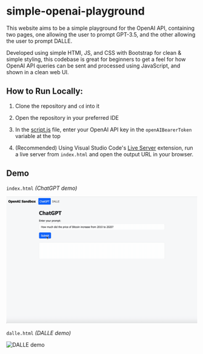 # simple-openai-playground
 
 This website aims to be a simple playground for the OpenAI API, containing two pages, one allowing the user to prompt GPT-3.5, and the other allowing the user to prompt DALLE.

 Developed using simple HTMl, JS, and CSS with Bootstrap for clean & simple styling, this codebase is great for beginners to get a feel for how OpenAI API queries can be sent and processed using JavaScript, and shown in a clean web UI. 
 
 ## How to Run Locally:
 
 1. Clone the repository and `cd` into it
 
 2. Open the repository in your preferred IDE 

 3. In the [script.js](./script.js) file, enter your OpenAI API key in the `openAIBearerToken` variable at the top
 
 4. (Recommended) Using Visual Studio Code's [Live Server](https://marketplace.visualstudio.com/items?itemName=ritwickdey.LiveServer) extension, run a live server from `index.html` and open the output URL in your browser.

## Demo

`index.html` _(ChatGPT demo)_

![ChatGPT demo](./media/gpt_demo.gif)

`dalle.html` _(DALLE demo)_

![DALLE demo](./media/dalle_demo.gif)
